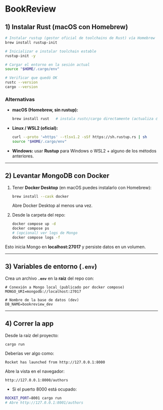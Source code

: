 # BookReview

## 1) Instalar Rust (macOS con Homebrew)

```bash
# Instalar rustup (gestor oficial de toolchains de Rust) vía Homebrew
brew install rustup-init

# Inicializar e instalar toolchain estable
rustup-init -y

# Cargar el entorno en la sesión actual
source "$HOME/.cargo/env"

# Verificar que quedó OK
rustc --version
cargo --version
```

### Alternativas
- **macOS (Homebrew, sin rustup):**
  ```bash
  brew install rust   # instala rustc/cargo directamente (actualiza con brew upgrade)
  ```
- **Linux / WSL2 (oficial):**
  ```bash
  curl --proto '=https' --tlsv1.2 -sSf https://sh.rustup.rs | sh
  source "$HOME/.cargo/env"
  ```
- **Windows:** usar **Rustup** para Windows o WSL2 + alguno de los métodos anteriores.

---

## 2) Levantar MongoDB con Docker
1. Tener **Docker Desktop** (en macOS puedes instalarlo con Homebrew):
   ```bash
   brew install --cask docker
   ```
   Abre Docker Desktop al menos una vez.

2. Desde la carpeta del repo:
   ```bash
   docker compose up -d
   docker compose ps
   # (opcional) ver logs de Mongo
   docker compose logs -f
   ```

Esto inicia Mongo en **localhost:27017** y persiste datos en un volumen.

---

## 3) Variables de entorno (`.env`)
Crea un archivo **`.env`** en la **raíz** del repo con:

```env
# Conexión a Mongo local (publicado por docker compose)
MONGO_URI=mongodb://localhost:27017

# Nombre de la base de datos (dev)
DB_NAME=bookreview_dev
```


---

## 4) Correr la app
Desde la raíz del proyecto:
```bash
cargo run
```

Deberías ver algo como:
```
Rocket has launched from http://127.0.0.1:8000
```

Abre la vista en el navegador:
```
http://127.0.0.1:8000/authors
```


- Si el puerto 8000 está ocupado:
```bash
ROCKET_PORT=8001 cargo run
# Abre http://127.0.0.1:8001/authors
```
